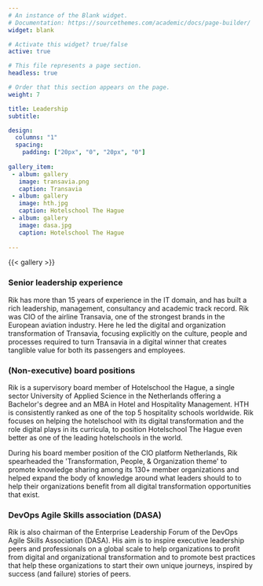 ```yaml
---
# An instance of the Blank widget.
# Documentation: https://sourcethemes.com/academic/docs/page-builder/
widget: blank

# Activate this widget? true/false
active: true

# This file represents a page section.
headless: true

# Order that this section appears on the page.
weight: 7

title: Leadership
subtitle:

design:
  columns: "1"
  spacing:
    padding: ["20px", "0", "20px", "0"]
    
gallery_item:
 - album: gallery
   image: transavia.png
   caption: Transavia
 - album: gallery
   image: hth.jpg
   caption: Hotelschool The Hague
 - album: gallery
   image: dasa.jpg
   caption: Hotelschool The Hague 
 
---
```


{{< gallery >}}

### Senior leadership experience
Rik has more than 15 years of experience in the IT domain, and has built a rich leadership, management, consultancy and academic track record. Rik was CIO of the airline Transavia, one of the strongest brands in the European aviation industry. Here he led the digital and organization transformation of Transavia, focusing explicitly on the culture, people and processes required to turn Transavia in a digital winner that creates tanglible value for both its passengers and employees.

### (Non-executive) board positions
Rik is a supervisory board member of Hotelschool the Hague, a single sector University of Applied Science in the Netherlands offering a Bachelor's degree and an MBA in Hotel and Hospitality Management. HTH is consistently ranked as one of the top 5 hospitality schools worldwide. Rik focuses on helping the hotelschool with its digital transformation and the role digital plays in its curricula, to position Hotelschool The Hague even better as one of the leading hotelschools in the world.

During his board member position of the CIO platform Netherlands, Rik spearheaded the 'Transformation, People, & Organization theme' to promote knowledge sharing among its 130+ member organizations and helped expand the body of knowledge around what leaders should to to help their organizations benefit from all digital transformation opportunities that exist.

### DevOps Agile Skills association (DASA)
Rik is also chairman of the Enterprise Leadership Forum of the DevOps Agile Skills Association (DASA). His aim is to inspire executive leadership peers and professionals on a global scale to help organizations to profit from digital and organizational transformation and to promote best practices that help these organizations to start their own unique journeys, inspired by success (and failure) stories of peers.








